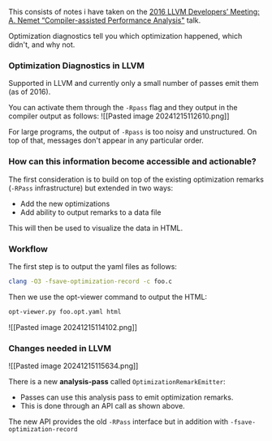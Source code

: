 This consists of notes i have taken on the [2016 LLVM Developers’ Meeting: A. Nemet “Compiler-assisted Performance Analysis"](https://www.youtube.com/watch?v=qq0q1hfzidg) talk.

Optimization diagnostics tell you which optimization happened, which didn't, and why not.

### Optimization Diagnostics in LLVM
Supported in LLVM and currently only a small number of passes emit them (as of 2016).

You can activate them through the `-Rpass` flag and they output in the compiler output as follows:
![[Pasted image 20241215112610.png]]

For large programs, the output of `-Rpass` is too noisy and unstructured. On top of that, messages don't appear in any particular order.

### How can this information become accessible and actionable?
The first consideration is to build on top of the existing optimization remarks (`-RPass` infrastructure)  but extended in two ways:
- Add the new optimizations
- Add ability to output remarks to a data file

This will then be used to visualize the data in HTML.

### Workflow
The first step is to output the yaml files as follows:
```bash
clang -O3 -fsave-optimization-record -c foo.c
```

Then we use the opt-viewer command to output the HTML:
```bash
opt-viewer.py foo.opt.yaml html
```

![[Pasted image 20241215114102.png]]

### Changes needed in LLVM
![[Pasted image 20241215115634.png]]

There is a new **analysis-pass** called `OptimizationRemarkEmitter`:
- Passes can use this analysis pass to emit optimization remarks.
- This is done through an API call as shown above.

The new API provides the old `-RPass` interface but in addition with `-fsave-optimization-record` 